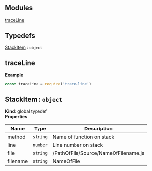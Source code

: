 ## Modules

<dl>
<dt><a href="#module_traceLine">traceLine</a></dt>
<dd></dd>
</dl>

## Typedefs

<dl>
<dt><a href="#StackItem">StackItem</a> : <code>object</code></dt>
<dd></dd>
</dl>

<a name="module_traceLine"></a>

## traceLine
**Example**  
```js
const traceLine = require('trace-line')
```
<a name="StackItem"></a>

## StackItem : <code>object</code>
**Kind**: global typedef  
**Properties**

| Name | Type | Description |
| --- | --- | --- |
| method | <code>string</code> | Name of function on stack |
| line | <code>number</code> | Line number on stack |
| file | <code>string</code> | /PathOfFile/Source/NameOfFilename.js |
| filename | <code>string</code> | NameOfFile |

